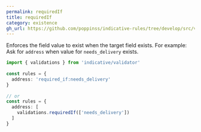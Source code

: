 ```yaml
---
permalink: requiredIf
title: requiredIf
category: existence
gh_url: https://github.com/poppinss/indicative-rules/tree/develop/src/validations/existence/requiredIf.ts
---
```


Enforces the field value to exist when the target field exists. For example:
Ask for `address` when value for `needs_delivery` exists.
 
```ts
import { validations } from 'indicative/validator'
 
const rules = {
  address: 'required_if:needs_delivery'
}
 
// or
const rules = {
  address: [
    validations.requiredIf(['needs_delivery'])
  ]
}
```